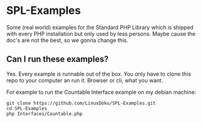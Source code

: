 # SPL-Examples
Some (real world) examples for the Standard PHP Library which is shipped with every PHP
installation but only used by less persons. Maybe cause the doc's are not the 
best, so we gonna change this.

## Can I run these examples?
Yes. Every example is runnable out of the box. You only have to clone this repo
to your computer an run it. Browser or cli, what you want.

For example to run the Countable Interface example on my debian machine:

    git clone https://github.com/LinuxDoku/SPL-Examples.git
	cd SPL-Examples
    php Interfaces/Countable.php